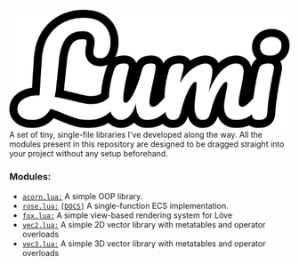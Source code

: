 ![Lumi's logo](docs/logo.svg) <br>
A set of tiny, single-file libraries I've developed along the way.
All the modules present in this repository are designed to be dragged straight into your project without any setup beforehand.

### Modules:
- [`acorn.lua:`](acorn.lua) A simple OOP library.
- [`rose.lua:`](rose.lua) [`[DOCS]`](docs/rose.md) A single-function ECS implementation.
- [`fox.lua:`](fox.lua) A simple view-based rendering system for Löve
- [`vec2.lua:`](vec2.lua) A simple 2D vector library with metatables and operator overloads
- [`vec3.lua:`](vec3.lua) A simple 3D vector library with metatables and operator overloads